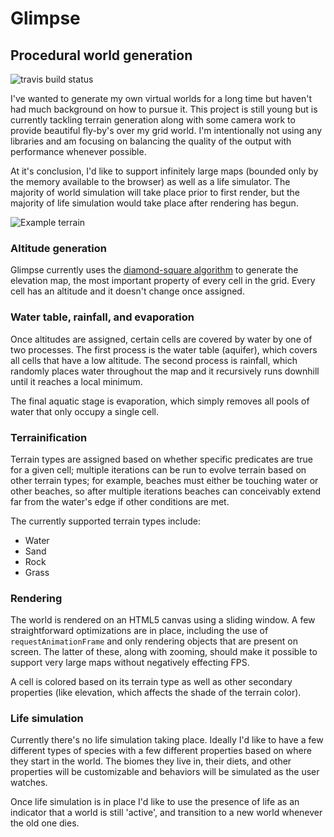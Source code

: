 # Glimpse
## Procedural world generation

![travis build status](https://travis-ci.org/anyweez/glimpse.svg?branch=master)

I've wanted to generate my own virtual worlds for a long time but haven't had much background on how to pursue it. This project is still young
but is currently tackling terrain generation along with some camera work to provide beautiful fly-by's over my grid world. I'm intentionally not
using any libraries and am focusing on balancing the quality of the output with performance whenever possible.

At it's conclusion, I'd like to support infinitely large maps (bounded only by the memory available to the browser) as well as a life simulator. The
majority of world simulation will take place prior to first render, but the majority of life simulation would take place after rendering has begun.

![Example terrain](https://anyweez.github.io/glimpse/img/terrain.png)

### Altitude generation
Glimpse currently uses the [diamond-square algorithm](https://en.wikipedia.org/wiki/Diamond-square_algorithm) to generate the elevation map, the most 
important property of every cell in the grid. Every cell has an altitude and it doesn't change once assigned.

### Water table, rainfall, and evaporation
Once altitudes are assigned, certain cells are covered by water by one of two processes. The first process is the water table (aquifer), which covers
all cells that have a low altitude. The second process is rainfall, which randomly places water throughout the map and it recursively runs downhill until
it reaches a local minimum.

The final aquatic stage is evaporation, which simply removes all pools of water that only occupy a single cell.

### Terrainification
Terrain types are assigned based on whether specific predicates are true for a given cell; multiple iterations can be run to evolve terrain based
on other terrain types; for example, beaches must either be touching water or other beaches, so after multiple iterations beaches can conceivably
extend far from the water's edge if other conditions are met.

The currently supported terrain types include:
  - Water
  - Sand
  - Rock
  - Grass

### Rendering
The world is rendered on an HTML5 canvas using a sliding window. A few straightforward optimizations are in place, including the use of 
`requestAnimationFrame` and only rendering objects that are present on screen. The latter of these, along with zooming, should make it possible to
support very large maps without negatively effecting FPS.

A cell is colored based on its terrain type as well as other secondary properties (like elevation, which affects the shade of the terrain color).

### Life simulation
Currently there's no life simulation taking place. Ideally I'd like to have a few different types of species with a few different properties based
on where they start in the world. The biomes they live in, their diets, and other properties will be customizable and behaviors will be simulated
as the user watches. 

Once life simulation is in place I'd like to use the presence of life as an indicator that a world is still 'active', and transition to a new world
whenever the old one dies.